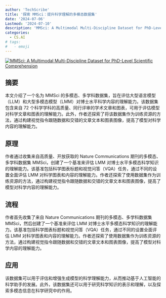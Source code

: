 ```yaml
---
author: 'TechScribe'
title: '探索 MMSci：提升科学理解的多模态数据集'
date: '2024-07-06'
Lastmod: '2024-07-10'
description: 'MMSci: A Multimodal Multi-Discipline Dataset for PhD-Level Scientific Comprehension'
categories:
  - CS.AI
# tags:
#   - emoji
---
```


[![MMSci: A Multimodal Multi-Discipline Dataset for PhD-Level Scientific Comprehension](https://arxiv-research-1301205113.cos.ap-guangzhou.myqcloud.com/images/2407.04903v1.pdf_0.jpg)](https://arxiv.org/abs/2407.04903v1)

## 摘要

本文介绍了一个名为 MMSci 的多模态、多学科数据集，旨在评估大型语言模型（LLM）和大型多模态模型（LMM）对博士水平科学内容的理解能力。该数据集包含来自 72 个科学学科的高质量、同行评审的学术文章和图表，可用于评估模型对科学文章和图表的理解能力。此外，作者还探索了将该数据集作为训练资源的方法，通过构建视觉指令跟随数据和交错的文章文本和图表图像，提高了模型对科学内容的理解能力。<!--more-->

## 原理

作者通过收集来自高质量、开放获取的 Nature Communications 期刊的多模态、多学科数据集 MMSci，创建了一个基准来评估 LMM 对博士水平多模态科学知识的理解能力。该基准包括科学图表标题和视觉问答（VQA）任务，通过不同的设置全面评估 LMM 对科学图表和内容的理解能力。作者还探索了使用数据集作为训练资源的方法，通过构建视觉指令跟随数据和交错的文章文本和图表图像，提高了模型对科学内容的理解能力。

## 流程

作者首先收集了来自 Nature Communications 期刊的多模态、多学科数据集 MMSci，然后创建了一个基准来评估 LMM 对博士水平多模态科学知识的理解能力。该基准包括科学图表标题和视觉问答（VQA）任务，通过不同的设置全面评估 LMM 对科学图表和内容的理解能力。作者还探索了使用数据集作为训练资源的方法，通过构建视觉指令跟随数据和交错的文章文本和图表图像，提高了模型对科学内容的理解能力。

## 应用

该数据集可以用于评估和增强生成模型的科学理解能力，从而推动基于人工智能的科学助手的发展。此外，该数据集还可以用于研究科学知识的表示和理解，以及探索多模态信息在科学研究中的作用。